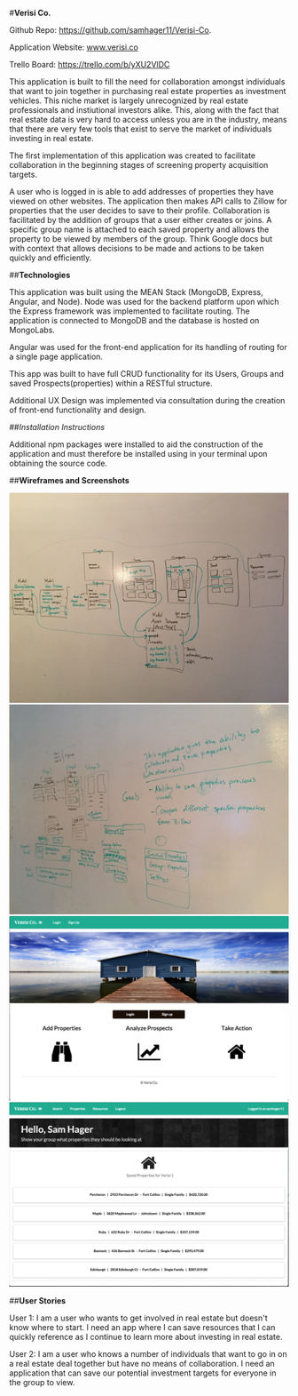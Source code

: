 



#**Verisi Co.**

Github Repo: https://github.com/samhager11/Verisi-Co.

Application Website: www.verisi.co

Trello Board: https://trello.com/b/yXU2VlDC


This application is built to fill the need for collaboration amongst individuals that want to join together in purchasing real estate properties as investment vehicles. This niche market is largely unrecognized by real estate professionals and instiutional investors alike. This, along with the fact that real estate data is very hard to access unless you are in the industry, means that there are very few tools that exist to serve the market of individuals investing in real estate.

The first implementation of this application was created to facilitate collaboration in the beginning stages of screening property acquisition targets.

A user who is logged in is able to add addresses of properties they have viewed on other websites. The application then makes API calls to Zillow for properties that the user decides to save to their profile. Collaboration is facilitated by the addition of groups that a user either creates or joins. A specific group name is attached to each saved property and allows the property to be viewed by members of the group. Think Google docs but with context that allows decisions to be made and actions to be taken quickly and efficiently.


##**Technologies**

This application was built using the MEAN Stack (MongoDB, Express, Angular, and Node). Node was used for the backend platform upon which the Express framework was implemented to facilitate routing. The application is connected to MongoDB and the database is hosted on MongoLabs.

Angular was used for the front-end application for its handling of routing for a single page application.

This app was built to have full CRUD functionality for its Users, Groups and saved Prospects(properties) within a RESTful structure. 

Additional UX Design was implemented via consultation during the creation of front-end functionality and design. 

##*Installation Instructions*

Additional npm packages were installed to aid the construction of the application and must therefore be installed using <npm install> in your terminal upon obtaining the source code.

##**Wireframes and Screenshots**

![Verisi Wireframe](./Readme-images/Schema_WireFrame.jpg)
![Verisi UX](./Readme-images/UX_Design.jpg)
![Verisi Home](./Readme-images/Home_Page.png)
![Verisi Properties](./Readme-images/Properties_Page.png)

##**User Stories**

User 1: I am a user who wants to get involved in real estate but doesn't know where to start. I need an app where I can save resources that I can quickly reference as I continue to learn more about investing in real estate.

User 2: I am a user who knows a number of individuals that want to go in on a real estate deal together but have no means of collaboration. I need an application that can save our potential investment targets for everyone in the group to view.
